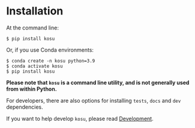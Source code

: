 # Installation

At the command line:

    $ pip install kosu

Or, if you use Conda environments:

    $ conda create -n kosu python=3.9
    $ conda activate kosu
    $ pip install kosu

**Please note that `kosu` is a command line utility, and is not generally used from within Python.**

For developers, there are also options for installing `tests`, `docs` and `dev` dependencies.

If you want to help develop `kosu`, please read [Development](development.md).
